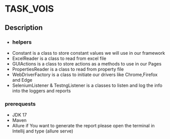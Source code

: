 # TASK_VOIS


## Description 
* ### helpers 
 * Constant is a class to store constant values we will use in our framework
 * ExcelReader is a class to read from excel file 
 * GUIActions is a class to store actions as a methods to use in our Pages
 * PropertiesReader is a class to read from property file 
 * WebDriverFactory is a class to initiate our drivers like Chrome,Firefox and Edge
 * SeleniumListener & TestngListener is a classes to listen and log the info into the loggers and reports


### prerequests
* JDK 17
* Maven
* Allure if You want to generate the report please open the terminal in Intellij and type (allure serve)
